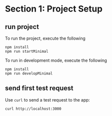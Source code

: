 # Section 1: Project Setup

## run project
To run the project, execute the following
```
npm install
npm run startMinimal
```

To run in development mode, execute the following
```
npm install
npm run developMinimal
```

## send first test request
Use `curl` to send a test request to the app:

`curl http://localhost:3000`

